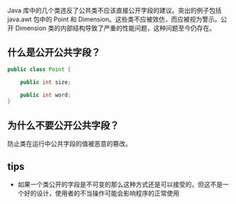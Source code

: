 Java 库中的几个类违反了公共类不应该直接公开字段的建议。突出的例子包括 java.awt 包中的 Point 和 Dimension。这些类不应被效仿，而应被视为警示。公开 Dimension 类的内部结构导致了严重的性能问题，这种问题至今仍存在。
## 什么是公开公共字段？
```java
public class Point {

	public int size;

	public int word;
}

```

## 为什么不要公开公共字段？

防止类在运行中公共字段的值被恶意的篡改。

## tips
- 如果一个类公开的字段是不可变的那么这种方式还是可以接受的，但这不是一个好的设计，使用者的不当操作可能会影响程序的正常使用